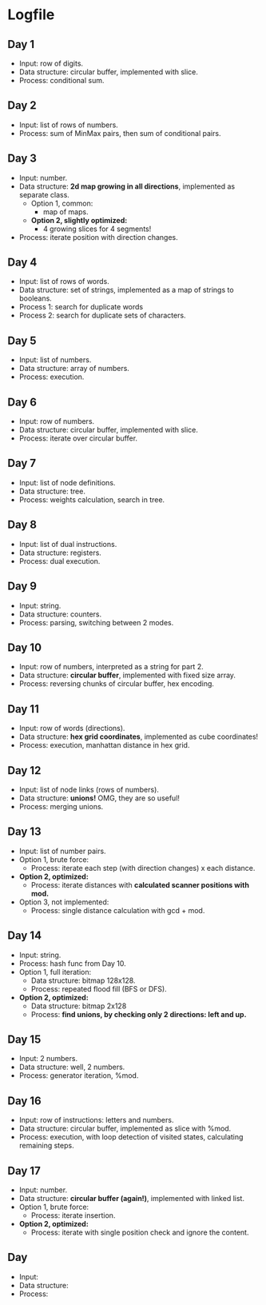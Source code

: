 # Logfile

## Day 1

* Input: row of digits.
* Data structure: circular buffer, implemented with slice.
* Process: conditional sum.

## Day 2

* Input: list of rows of numbers.
* Process: sum of MinMax pairs, then sum of conditional pairs.

## Day 3

* Input: number.
* Data structure: **2d map growing in all directions**, implemented as separate class.
  * Option 1, common:
    * map of maps.
  * **Option 2, slightly optimized:**
    * 4 growing slices for 4 segments!
* Process: iterate position with direction changes.

## Day 4

* Input: list of rows of words.
* Data structure: set of strings, implemented as a map of strings to booleans.
* Process 1: search for duplicate words
* Process 2: search for duplicate sets of characters.

## Day 5

* Input: list of numbers.
* Data structure: array of numbers.
* Process: execution.

## Day 6

* Input: row of numbers.
* Data structure: circular buffer, implemented with slice.
* Process: iterate over circular buffer.

## Day 7

* Input: list of node definitions.
* Data structure: tree.
* Process: weights calculation, search in tree.

## Day 8

* Input: list of dual instructions.
* Data structure: registers.
* Process: dual execution.

## Day 9

* Input: string.
* Data structure: counters.
* Process: parsing, switching between 2 modes.

## Day 10

* Input: row of numbers, interpreted as a string for part 2.
* Data structure: **circular buffer**, implemented with fixed size array.
* Process: reversing chunks of circular buffer, hex encoding.

## Day 11

* Input: row of words (directions).
* Data structure: **hex grid coordinates**, implemented as cube coordinates!
* Process: execution, manhattan distance in hex grid.

## Day 12

* Input: list of node links (rows of numbers).
* Data structure: **unions!** OMG, they are so useful!
* Process: merging unions.

## Day 13

* Input: list of number pairs.
* Option 1, brute force:
  * Process: iterate each step (with direction changes) x each distance.
* **Option 2, optimized:**
  * Process: iterate distances with **calculated scanner positions with mod.**
* Option 3, not implemented:
  * Process: single distance calculation with gcd + mod.

## Day 14

* Input: string.
* Process: hash func from Day 10.
* Option 1, full iteration:
  * Data structure: bitmap 128x128.
  * Process: repeated flood fill (BFS or DFS).
* **Option 2, optimized:**
  * Data structure: bitmap 2x128
  * Process: **find unions, by checking only 2 directions: left and up.**

## Day 15

* Input: 2 numbers.
* Data structure: well, 2 numbers.
* Process: generator iteration, %mod.

## Day 16

* Input: row of instructions: letters and numbers.
* Data structure: circular buffer, implemented as slice with %mod.
* Process: execution, with loop detection of visited states, calculating remaining steps.

## Day 17

* Input: number.
* Data structure: **circular buffer (again!)**, implemented with linked list.
* Option 1, brute force:
  * Process: iterate insertion.
* **Option 2, optimized:**
  * Process: iterate with single position check and ignore the content.

## Day

* Input:
* Data structure:
* Process:
